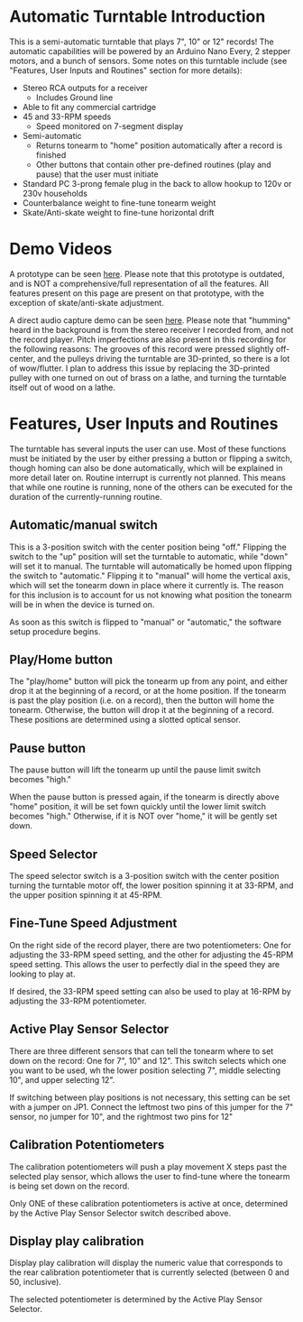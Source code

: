 # Automatic Turntable Introduction
This is a semi-automatic turntable that plays 7", 10" or 12" records! The automatic capabilities will be powered by an Arduino Nano Every, 2 stepper motors, and a bunch of sensors.
Some notes on this turntable include (see "Features, User Inputs and Routines" section for more details):
- Stereo RCA outputs for a receiver
  - Includes Ground line
- Able to fit any commercial cartridge
- 45 and 33-RPM speeds
  - Speed monitored on 7-segment display
- Semi-automatic
  - Returns tonearm to "home" position automatically after a record is finished
  - Other buttons that contain other pre-defined routines (play and pause) that the user must initiate
- Standard PC 3-prong female plug in the back to allow hookup to 120v or 230v households
- Counterbalance weight to fine-tune tonearm weight
- Skate/Anti-skate weight to fine-tune horizontal drift

# Demo Videos

A prototype can be seen [here](https://www.youtube.com/watch?v=AN1vcnQAMdQ). Please note that this prototype is outdated, and is NOT a comprehensive/full representation of all the features. All features present on this page are present on that prototype, with the exception of skate/anti-skate adjustment.

A direct audio capture demo can be seen [here](https://youtu.be/0yNxp464KpQ). Please note that "humming" heard in the background is from the stereo receiver I recorded from, and not the record player. Pitch imperfections are also present in this recording for the following reasons: The grooves of this record were pressed slightly off-center, and the pulleys driving the turntable are 3D-printed, so there is a lot of wow/flutter. I plan to address this issue by replacing the 3D-printed pulley with one turned on out of brass on a lathe, and turning the turntable itself out of wood on a lathe.

# Features, User Inputs and Routines
The turntable has several inputs the user can use. Most of these functions must be initiated by the user by either pressing a button or flipping a switch, though homing can also be done automatically, which will be explained in more detail later on. Routine interrupt is currently not planned. This means that while one routine is running, none of the others can be executed for the duration of the currently-running routine.

## Automatic/manual switch
This is a 3-position switch with the center position being "off." Flipping the switch to the "up" position will set the turntable to automatic, while "down" will set it to manual. The turntable will automatically be homed upon flipping the switch to "automatic." Flipping it to "manual" will home the vertical axis, which will set the tonearm down in place where it currently is. The reason for this inclusion is to account for us not knowing what position the tonearm will be in when the device is turned on.

As soon as this switch is flipped to "manual" or "automatic," the software setup procedure begins.

## Play/Home button
The "play/home" button will pick the tonearm up from any point, and either drop it at the beginning of a record, or at the home position. If the tonearm is past the play position (i.e. on a record), then the button will home the tonearm. Otherwise, the button will drop it at the beginning of a record. These positions are determined using a slotted optical sensor.

## Pause button
The pause button will lift the tonearm up until the pause limit switch becomes "high." 

When the pause button is pressed again, if the tonearm is directly above "home" position, it will be set fown quickly until the lower limit switch becomes "high." Otherwise, if it is NOT over "home," it will be gently set down.

## Speed Selector
The speed selector switch is a 3-position switch with the center position turning the turntable motor off, the lower position spinning it at 33-RPM, and the upper position spinning it at 45-RPM.

## Fine-Tune Speed Adjustment
On the right side of the record player, there are two potentiometers: One for adjusting the 33-RPM speed setting, and the other for adjusting the 45-RPM speed setting. This allows the user to perfectly dial in the speed they are looking to play at.

If desired, the 33-RPM speed setting can also be used to play at 16-RPM by adjusting the 33-RPM potentiometer.

## Active Play Sensor Selector
There are three different sensors that can tell the tonearm where to set down on the record: One for 7", 10" and 12". This switch selects which one you want to be used,  wh the lower position selecting 7", middle selecting 10", and upper selecting 12".

If switching between play positions is not necessary, this setting can be set with a jumper on JP1. Connect the leftmost two pins of this jumper for the 7" sensor, no jumper for 10", and the rightmost two pins for 12"

## Calibration Potentiometers
The calibration potentiometers will push a play movement X steps past the selected play sensor, which allows the user to find-tune where the tonearm is being set down on the record.

Only ONE of these calibration potentiometers is active at once, determined by the Active Play Sensor Selector switch described above. 

## Display play calibration
Display play calibration will display the numeric value that corresponds to the rear calibration potentiometer that is currently selected (between 0 and 50, inclusive).

The selected potentiometer is determined by the Active Play Sensor Selector.

